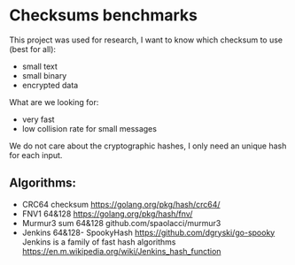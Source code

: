 # Checksums benchmarks
This project was used for research, I want to know which checksum to use (best for all):
 * small text
 * small binary
 * encrypted data
 
 What are we looking for:
  * very fast
  * low collision rate for small messages
  
  We do not care about the cryptographic hashes, I only need an unique hash for each input.
  
  ## Algorithms:
   * CRC64 checksum https://golang.org/pkg/hash/crc64/
   * FNV1 64&128 https://golang.org/pkg/hash/fnv/
   * Murmur3 sum 64&128 github.com/spaolacci/murmur3
   * Jenkins 64&128- SpookyHash https://github.com/dgryski/go-spooky
   Jenkins is a family of fast hash algorithms https://en.m.wikipedia.org/wiki/Jenkins_hash_function
   
   